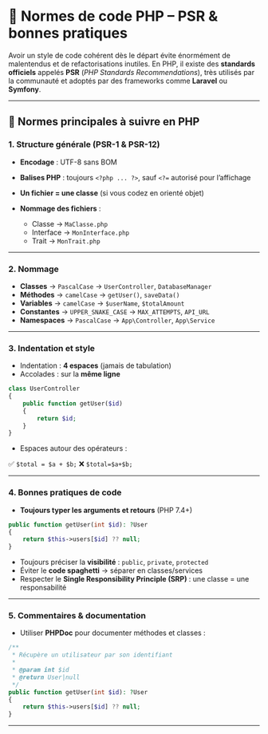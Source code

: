 # 🐘 Normes de code PHP – PSR & bonnes pratiques

Avoir un style de code cohérent dès le départ évite énormément de malentendus et de refactorisations inutiles.
En PHP, il existe des **standards officiels** appelés **PSR** (*PHP Standards Recommendations*), très utilisés par la communauté et adoptés par des frameworks comme **Laravel** ou **Symfony**.

---

## 📌 Normes principales à suivre en PHP

### 1. Structure générale (PSR-1 & PSR-12)

* **Encodage** : UTF-8 sans BOM
* **Balises PHP** : toujours `<?php ... ?>`, sauf `<?=` autorisé pour l’affichage
* **Un fichier = une classe** (si vous codez en orienté objet)
* **Nommage des fichiers** :

  * Classe → `MaClasse.php`
  * Interface → `MonInterface.php`
  * Trait → `MonTrait.php`

---

### 2. Nommage

* **Classes** → `PascalCase` → `UserController`, `DatabaseManager`
* **Méthodes** → `camelCase` → `getUser()`, `saveData()`
* **Variables** → `camelCase` → `$userName`, `$totalAmount`
* **Constantes** → `UPPER_SNAKE_CASE` → `MAX_ATTEMPTS`, `API_URL`
* **Namespaces** → `PascalCase` → `App\Controller`, `App\Service`

---

### 3. Indentation et style

* Indentation : **4 espaces** (jamais de tabulation)
* Accolades : sur la **même ligne**

```php
class UserController
{
    public function getUser($id)
    {
        return $id;
    }
}
```

* Espaces autour des opérateurs :

✅ `$total = $a + $b;`
❌ `$total=$a+$b;`

---

### 4. Bonnes pratiques de code

* **Toujours typer les arguments et retours** (PHP 7.4+)

```php
public function getUser(int $id): ?User
{
    return $this->users[$id] ?? null;
}
```

* Toujours préciser la **visibilité** : `public`, `private`, `protected`
* Éviter le **code spaghetti** → séparer en classes/services
* Respecter le **Single Responsibility Principle (SRP)** : une classe = une responsabilité

---

### 5. Commentaires & documentation

* Utiliser **PHPDoc** pour documenter méthodes et classes :

```php
/**
 * Récupère un utilisateur par son identifiant
 *
 * @param int $id
 * @return User|null
 */
public function getUser(int $id): ?User
{
    return $this->users[$id] ?? null;
}
```

---
